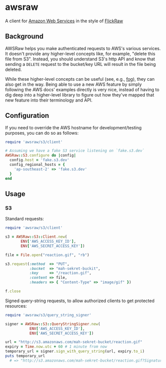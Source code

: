 # awsraw

A client for [Amazon Web Services](http://www.amazonaws.com/) in the style of
[FlickRaw](http://hanklords.github.com/flickraw/)

## Background

AWSRaw helps you make authenticated requests to AWS's various services. It
doesn't provide any higher-level concepts like, for example, "delete this
file from S3". Instead, you should understand S3's http API and know that
sending a `DELETE` request to the bucket/key URL will result in the file
being deleted.

While these higher-level concepts can be useful (see, e.g.,
[fog](https://github.com/fog/fog)), they can also get in the way. Being
able to use a new AWS feature by simply following the AWS docs' examples
directly is very nice, instead of having to dig deep into a higher-level
library to figure out how they've mapped that new feature into their
terminology and API.

## Configuration

If you need to override the AWS hostname for development/testing purposes, you can do so as follows:

```ruby
require 'awsraw/s3/client'

# Assuming we have a fake S3 service listening on `fake.s3.dev`
AWSRaw::S3.configure do |config|
  config.host = 'fake.s3.dev'
  config_regional_hosts = {
    'ap-southeast-2' => 'fake.s3.dev'
  }
end
```

## Usage

### S3

Standard requests:

```ruby
require 'awsraw/s3/client'

s3 = AWSRaw::S3::Client.new(
       ENV['AWS_ACCESS_KEY_ID'],
       ENV['AWS_SECRET_ACCESS_KEY'])

file = File.open("reaction.gif", "rb")

s3.request(:method  => "PUT",
           :bucket  => "mah-sekret-buckit",
           :key     => "/reaction.gif",
           :content => file,
           :headers => { "Content-Type" => "image/gif" })

f.close
```

Signed query-string requests, to allow authorized clients to get protected
resources:

```ruby
require 'awsraw/s3/query_string_signer'

signer = AWSRaw::S3::QueryStringSigner.new(
           ENV['AWS_ACCESS_KEY_ID'],
           ENV['AWS_SECRET_ACCESS_KEY'])

url = "http://s3.amazonaws.com/mah-sekret-bucket/reaction.gif"
expiry = Time.now.utc + 60 # 1 minute from now
temporary_url = signer.sign_with_query_string(url, expiry.to_i)
puts temporary_url
  # => "http://s3.amazonaws.com/mah-sekret-bucket/reaction.gif?Signature=..."
```
